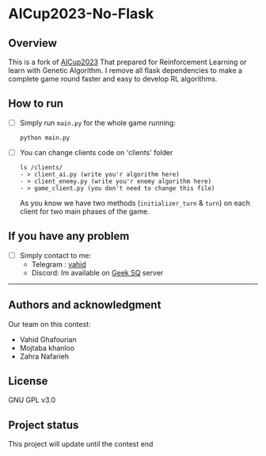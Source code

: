 # AICup2023-No-Flask



## Overview

This is a fork of [AICup2023](https://github.com/AI-Cup-Kernel) That prepared for Reinforcement Learning or learn with
Genetic Algorithm. I remove all flask dependencies to make a complete game round faster
and easy to develop RL algorithms.

## How to run

- [ ] Simply run `main.py` for the whole game running:
    ```
    python main.py
    ```
- [ ] You can change clients code on 'clients' folder
    ```
    ls /clients/
    - > client_ai.py (write you'r algorithm here)
    - > client_enemy.py (write you'r enemy algorithm here)
    - > game_client.py (you don't need to change this file)
    ```
    As you know we have two methods (`initializer_turn` & `turn`) on each client for two
    main phases of the game.

## If you have any problem

- [ ] Simply contact to me:
  - Telegram : [vahid](t.me/haj_vahid)
  - Discord: Im available on [Geek SQ](https://discord.gg/5PjQVd55) server
  
***
## Authors and acknowledgment
Our team on this contest:
- Vahid Ghafourian
- Mojtaba khanloo
- Zahra Nafarieh

## License
GNU GPL v3.0

## Project status
This project will update until the contest end